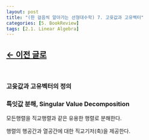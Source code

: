 ```yaml
---
layout: post
title: "(한 걸음씩 알아가는 선형대수학) 7. 고윳값과 고유벡터"
categories: [5. BookReview]
tags: [2.1. Linear Algebra]
---
```


## [←  이전 글로](https://maizer2.github.io/5.%20bookreview/2022/03/28/(한-걸음씩-알아가는-선형대수학)-6.-행렬식과-역행렬.html)
<br/>

### 고윳값과 고유벡터의 정의


### 특잇값 분해, Singular Value Decomposition

모든행렬을 직교행렬과 같은 유용한 행렬로 분해한다.

행렬의 행공간과 열공간에 대한 직교기저(축)을 제공한다.